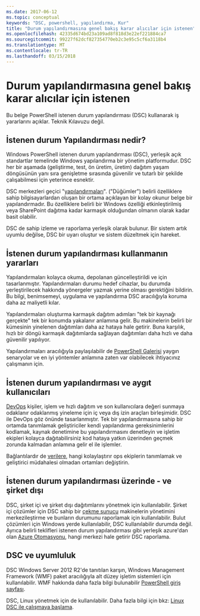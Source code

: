 ```yaml
---
ms.date: 2017-06-12
ms.topic: conceptual
keywords: "DSC, powershell, yapılandırma, Kur"
title: "Durum yapılandırmasına genel bakış karar alıcılar için istenen"
ms.openlocfilehash: 42335d674bd23a109ad8f818d3e22ef221884ca7
ms.sourcegitcommit: 99227f62dcf827354770eb2c3e95c5cf6a3118b4
ms.translationtype: MT
ms.contentlocale: tr-TR
ms.lasthandoff: 03/15/2018
---
```

# <a name="desired-state-configuration-overview-for-decision-makers"></a>Durum yapılandırmasına genel bakış karar alıcılar için istenen

Bu belge PowerShell istenen durum yapılandırması (DSC) kullanarak iş yararlarını açıklar. Teknik Kılavuzu değil.

## <a name="what-is-desired-state-configuration"></a>İstenen durum Yapılandırması nedir?

Windows PowerShell istenen durum yapılandırması (DSC), yerleşik açık standartlar temelinde Windows yapılandırma bir yönetim platformudur. DSC her bir aşamada (geliştirme, test, ön üretim, üretim) dağıtım yaşam döngüsünün yanı sıra genişletme sırasında güvenilir ve tutarlı bir şekilde çalışabilmesi için yeterince esnektir. 

DSC merkezleri geçici "[yapılandırmaları](https://msdn.microsoft.com/powershell/dsc/configurations)".
("Düğümler") belirli özelliklere sahip bilgisayarlardan oluşan bir ortama açıklayan bir kolay okunur belge bir yapılandırmadır. Bu özelliklere belirli bir Windows özelliği etkinleştirilmiş veya SharePoint dağıtma kadar karmaşık olduğundan olmanın olarak kadar basit olabilir. 

DSC de sahip izleme ve raporlama yerleşik olarak bulunur. Bir sistem artık uyumlu değilse, DSC bir uyarı oluştur ve sistem düzeltmek için hareket. 

## <a name="benefits-of-using-desired-state-configuration"></a>İstenen durum yapılandırması kullanmanın yararları

Yapılandırmaları kolayca okuma, depolanan güncelleştirildi ve için tasarlanmıştır. Yapılandırmaları durumu hedef cihazlar, bu durumda yerleştirilecek hakkında yönergeler yazmak yerine olması gerektiğini bildirin. Bu bilgi, benimsemeyi, uygulama ve yapılandırma DSC aracılığıyla koruma daha az maliyetli kılar. 

Yapılandırmaları oluşturma karmaşık dağıtım adımları "tek bir kaynağı gerçekte" tek bir konumda yakalanır anlamına gelir. Bu makinelerin belirli bir kümesinin yinelenen dağıtımları daha az hataya hale getirir. Buna karşılık, hızlı bir döngü karmaşık dağıtımlarda sağlayan dağıtımları daha hızlı ve daha güvenilir yapılıyor.

Yapılandırmaları aracılığıyla paylaşılabilir de [PowerShell Galerisi](https://powershellgallery.com) yaygın senaryolar ve en iyi yöntemler anlamına zaten var olabilecek ihtiyacınız çalışmanın için.


## <a name="desired-state-configuration-and-devops"></a>İstenen durum yapılandırması ve aygıt kullanıcıları

[DevOps](http://blogs.technet.com/b/ashleymcglone/archive/2015/11/20/devops-for-n00bs-ie-windows-people.aspx) kişiler, işlem ve hızlı dağıtım ve son kullanıcılara değeri sunmaya odaklanır odaklanmış yineleme için iç veya dış izin araçları birleşimidir. DSC ile DevOps göz önünde tasarlanmıştır. Tek bir yapılandırmasına sahip bir ortamda tanımlamak geliştiriciler kendi yapılandırma gereksinimlerini kodlamak, kaynak denetimine bu yapılandırmasını denetleyin ve işletim ekipleri kolayca dağıtabilirsiniz kod hataya yatkın üzerinden geçmek zorunda kalmadan anlamına gelir el ile işlemler. 

Bağlantılardır de [verilere](https://msdn.microsoft.com/powershell/dsc/configdata), hangi kolaylaştırır ops ekiplerin tanımlamak ve geliştirici müdahalesi olmadan ortamları değiştirin. 

## <a name="desired-state-configuration-on--and-off-premises"></a>İstenen durum yapılandırması üzerinde - ve şirket dışı

DSC, şirket içi ve şirket dışı dağıtımlarını yönetmek için kullanılabilir. Şirket içi çözümler için DSC sahip bir [çekme sunucu](https://msdn.microsoft.com/powershell/dsc/pullserver) makinelerin yönetimini merkezileştirme ve bunların durumunu raporlamak için kullanılabilir. Bulut çözümleri için Windows yerde kullanılabilir, DSC kullanılabilir durumda değil. Ayrıca belirli teklifleri istenen durum yapılandırması gibi yerleşik azure'dan olan [Azure Otomasyonu](https://azure.microsoft.com/en-us/documentation/services/automation/), hangi merkezi hale getirir DSC raporlama. 

## <a name="dsc-and-compatibility"></a>DSC ve uyumluluk

DSC Windows Server 2012 R2'de tanıtılan karşın, Windows Management Framework (WMF) paket aracılığıyla alt düzey işletim sistemleri için kullanılabilir. WMF hakkında daha fazla bilgi bulunabilir [PowerShell giriş sayfası](https://msdn.microsoft.com/en-us/powershell/). 

DSC, Linux yönetmek için de kullanılabilir. Daha fazla bilgi için bkz: [Linux DSC ile çalışmaya başlama](https://msdn.microsoft.com/en-us/powershell/dsc/lnxgettingstarted).

